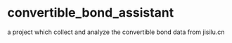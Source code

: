 # convertible_bond_assistant
a project which collect and analyze the convertible bond data from jisilu.cn
